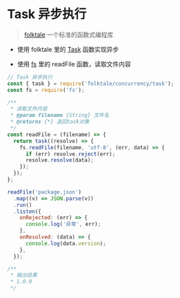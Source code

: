 # Task 异步执行

> [folktale](https://folktale.origamitower.com/) 一个标准的函数式编程库

- 使用 folktale 里的 [Task](https://folktale.origamitower.com/docs/v2.3.0/migrating/from-data.task/) 函数实现异步

- 使用 [fs](http://nodejs.cn/api/fs.html) 里的 readFile 函数，读取文件内容

```javascript
// Task 异步执行
const { task } = require('folktale/concurrency/task');
const fs = require('fs');

/**
 * 读取文件内容
 * @param filename {String} 文件名
 * @returns {*} 返回task对象
 */
const readFile = (filename) => {
  return task((resolve) => {
    fs.readFile(filename, 'utf-8', (err, data) => {
      if (err) resolve.reject(err);
      resolve.resolve(data);
    });
  });
};

readFile('package.json')
  .map((v) => JSON.parse(v))
  .run()
  .listen({
    onRejected: (err) => {
      console.log('异常', err);
    },
    onResolved: (data) => {
      console.log(data.version);
    },
  });

/**
 * 输出结果
 * 1.0.0
 */
```
